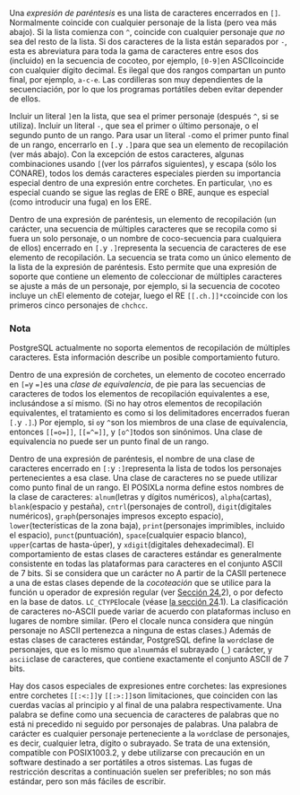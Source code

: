 Una *expresión de paréntesis* es una lista de caracteres encerrados en `[]`. Normalmente coincide con cualquier personaje de la lista (pero vea más abajo). Si la lista comienza con `^`, coincide con cualquier personaje *que no* sea del resto de la lista. Si dos caracteres de la lista están separados por `-`, esta es abreviatura para toda la gama de caracteres entre esos dos (incluido) en la secuencia de cocoteo, por ejemplo,  `[0-9]`en  ASCIIcoincide con cualquier dígito decimal. Es ilegal que dos rangos compartan un punto final, por ejemplo, `a-c-e`. Las cordilleras son muy dependientes de la secuenciación, por lo que los programas portátiles deben evitar depender de ellos.

Incluir un literal  `]`en la lista, que sea el primer personaje (después `^`, si se utiliza). Incluir un literal `-`, que sea el primer o último personaje, o el segundo punto de un rango. Para usar un literal  `-`como el primer punto final de un rango, encerrarlo en  `[.`y  `.]`para que sea un elemento de recopilación (ver más abajo). Con la excepción de estos caracteres, algunas combinaciones usando  `[`(ver los párrafos siguientes), y escapa (sólo los CONARE), todos los demás  caracteres especiales pierden su importancia especial dentro de una  expresión entre corchetes. En particular,  `\`no es especial cuando se sigue las reglas de ERE o BRE, aunque es especial (como introducir una fuga) en los ERE.

Dentro de una expresión de paréntesis, un elemento de  recopilación (un carácter, una secuencia de múltiples caracteres que se  recopila como si fuera un solo personaje, o un nombre de coco-secuencia  para cualquiera de ellos) encerrado en  `[.`y  `.]`representa la secuencia de caracteres de ese elemento de recopilación. La  secuencia se trata como un único elemento de la lista de la expresión de paréntesis. Esto permite que una expresión de soporte que contiene un  elemento de coleccionar de múltiples caracteres se ajuste a más de un  personaje, por ejemplo, si la secuencia de cocoteo incluye un  `ch`El elemento de cotejar, luego el RE  `[[.ch.]]*c`coincide con los primeros cinco personajes de `chchcc`.

### Nota

PostgreSQL actualmente no soporta elementos de recopilación de múltiples  caracteres. Esta información describe un posible comportamiento futuro.

Dentro de una expresión de corchetes, un elemento de cocoteo encerrado en  `[=`y  `=]`es una *clase de equivalencia*, de pie para las secuencias de caracteres de todos los elementos de  recopilación equivalentes a ese, inclusándose a sí mismo. (Si no hay  otros elementos de recopilación equivalentes, el tratamiento es como si  los delimitadores encerrados fueran  `[.`y `.]`.) Por ejemplo, si  `o`y  `^`son los miembros de una clase de equivalencia, entonces `[[=o=]]`, `[[=^=]]`, y  `[o^]`todos son sinónimos. Una clase de equivalencia no puede ser un punto final de un rango.

Dentro de una expresión de paréntesis, el nombre de una clase de caracteres encerrado en  `[:`y  `:]`representa la lista de todos los personajes pertenecientes a esa clase. Una clase  de caracteres no se puede utilizar como punto final de un rango. El  POSIXLa norma define estos nombres de la clase de caracteres:  `alnum`(letras y dígitos numéricos),  `alpha`(cartas),  `blank`(espacio y pestaña),  `cntrl`(personajes de control),  `digit`(digitales numéricos),  `graph`(personajes impresos excepto espacio),  `lower`(tecterísticas de la zona baja),  `print`(personajes imprimibles, incluido el espacio),  `punct`(puntuación),  `space`(cualquier espacio blanco),  `upper`(cartas de hasta-úper), y  `xdigit`(digitales dehexadecimal). El comportamiento de estas clases de caracteres  estándar es generalmente consistente en todas las plataformas para  caracteres en el conjunto ASCII de 7 bits. Si se considera que un  carácter no A partir de la CASII pertenece a una de estas clases depende de la *cocoteación* que se utilice para la función u operador de expresión regular (ver [Sección 24.](https://www.postgresql.org/docs/current/collation.html)2), o por defecto en la base de datos.  `LC_CTYPE`locale (véase [la sección 24](https://www.postgresql.org/docs/current/locale.html).1). La clasificación de caracteres no-ASCII puede variar de acuerdo con  plataformas incluso en lugares de nombre similar. (Pero el  `C`locale nunca considera que ningún personaje no ASCII pertenezca a ninguna de  estas clases.) Además de estas clases de caracteres estándar, PostgreSQL define la  `word`clase de personajes, que es lo mismo que  `alnum`más el subrayado (`_`) carácter, y  `ascii`clase de caracteres, que contiene exactamente el conjunto ASCII de 7 bits.

Hay dos casos especiales de expresiones entre corchetes: las expresiones entre corchetes  `[[:<:]]`y  `[[:>:]]`son limitaciones, que coinciden con las cuerdas vacías al principio y al  final de una palabra respectivamente. Una palabra se define como una  secuencia de caracteres de palabras que no está ni precedido ni seguido  por personajes de palabras. Una palabra de carácter es cualquier  personaje perteneciente a la  `word`clase de personajes, es decir, cualquier letra, dígito o subrayado. Se trata de una extensión, compatible con  POSIX1003.2, y debe utilizarse con precaución en un software destinado a ser  portátiles a otros sistemas. Las fugas de restricción descritas a  continuación suelen ser preferibles; no son más estándar, pero son más  fáciles de escribir.
